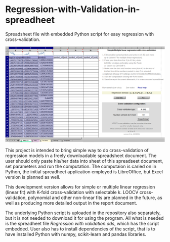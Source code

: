 # Regression-with-Validation-in-spreadheet
Spreadsheet file with embedded Python script for easy regression with cross-validation.

![screenshot v. 0.2a](https://github.com/tomas4/Regression-with-Validation-in-spreadheet/blob/main/screenshot-v0.2a.png)

This project is intended to bring simple way to do cross-validation of regression models in a freely downloadable spreadsheet document. The user should only paste his/her data into sheet of this spreadseet document, set parameters and run the computation. The computaion is caried on in Python, the initial spreadheet application employed is LibreOffice, but Excel version is planned as well.

This development version allows for simple or multiple linear regression (linear fit) with K-fold cross-validation with selectable k. LOOCV cross-validation, polynomial and other non-linear fits are planned in the future, as well as producing more detailed output in the report document.

The underlying Python script is uploaded in the repository also separately, but it is not needed to download it for using the program. All what is needed is the spreadheet file _Regression with validation.ods_, which has the script embedded. User also has to install dependencies of the script, that is to have installed Python with numpy, scikit-learn and pandas libraries. 
